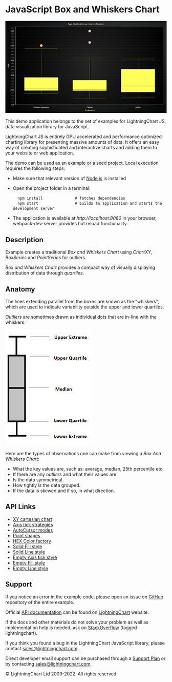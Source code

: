 # JavaScript Box and Whiskers Chart

![JavaScript Box and Whiskers Chart](boxPlot-darkGold.png)

This demo application belongs to the set of examples for LightningChart JS, data visualization library for JavaScript.

LightningChart JS is entirely GPU accelerated and performance optimized charting library for presenting massive amounts of data. It offers an easy way of creating sophisticated and interactive charts and adding them to your website or web application.

The demo can be used as an example or a seed project. Local execution requires the following steps:

-   Make sure that relevant version of [Node.js](https://nodejs.org/en/download/) is installed
-   Open the project folder in a terminal:

          npm install              # fetches dependencies
          npm start                # builds an application and starts the development server

-   The application is available at _http://localhost:8080_ in your browser, webpack-dev-server provides hot reload functionality.


## Description

Example creates a traditional _Box and Whiskers Chart_ using _ChartXY_, _BoxSeries_ and _PointSeries_ for outliers.

_Box and Whiskers Chart_ provides a compact way of visually displaying distribution of data through _quartiles_.

## Anatomy

The lines extending parallel from the boxes are known as the "whiskers", which are used to indicate variability outside the upper and lower quartiles.

_Outliers_ are sometimes drawn as individual dots that are in-line with the whiskers.

[//]: # 'IMPORTANT: The assets will not show before README.md is built - relative path is different!'

![](./assets/boxFigure.png)

Here are the types of observations one can make from viewing a _Box And Whiskers Chart_:

-   What the key values are, such as: average, median, 25th percentile etc.
-   If there are any _outliers_ and what their values are.
-   Is the data symmetrical.
-   How tightly is the data grouped.
-   If the data is skewed and if so, in what direction.


## API Links

* [XY cartesian chart]
* [Axis tick strategies]
* [AutoCursor modes]
* [Point shapes]
* [HEX Color factory]
* [Solid Fill style]
* [Solid Line style]
* [Empty Axis tick style]
* [Empty Fill style]
* [Empty Line style]


## Support

If you notice an error in the example code, please open an issue on [GitHub][0] repository of the entire example.

Official [API documentation][1] can be found on [LightningChart][2] website.

If the docs and other materials do not solve your problem as well as implementation help is needed, ask on [StackOverflow][3] (tagged lightningchart).

If you think you found a bug in the LightningChart JavaScript library, please contact sales@lightningchart.com.

Direct developer email support can be purchased through a [Support Plan][4] or by contacting sales@lightningchart.com.

[0]: https://github.com/Arction/
[1]: https://lightningchart.com/lightningchart-js-api-documentation/
[2]: https://lightningchart.com
[3]: https://stackoverflow.com/questions/tagged/lightningchart
[4]: https://lightningchart.com/support-services/

© LightningChart Ltd 2009-2022. All rights reserved.


[XY cartesian chart]: https://lightningchart.com/js-charts/api-documentation/v6.0.0/classes/ChartXY.html
[Axis tick strategies]: https://lightningchart.com/js-charts/api-documentation/v6.0.0/variables/AxisTickStrategies.html
[AutoCursor modes]: https://lightningchart.com/js-charts/api-documentation/v6.0.0/enums/AutoCursorModes.html
[Point shapes]: https://lightningchart.com/js-charts/api-documentation/v6.0.0/enums/PointShape.html
[HEX Color factory]: https://lightningchart.com/js-charts/api-documentation/v6.0.0/functions/ColorHEX.html
[Solid Fill style]: https://lightningchart.com/js-charts/api-documentation/v6.0.0/classes/SolidFill.html
[Solid Line style]: https://lightningchart.com/js-charts/api-documentation/v6.0.0/classes/SolidLine.html
[Empty Axis tick style]: https://lightningchart.com/js-charts/api-documentation/v6.0.0/variables/emptyTick.html
[Empty Fill style]: https://lightningchart.com/js-charts/api-documentation/v6.0.0/variables/emptyFill-1.html
[Empty Line style]: https://lightningchart.com/js-charts/api-documentation/v6.0.0/variables/emptyLine.html

